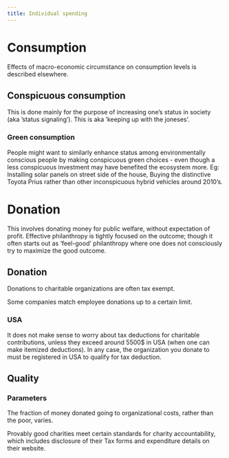 ```yaml
---
title: Individual spending
---   
```


# Consumption

Effects of macro-economic circumstance on consumption levels is described elsewhere.

## Conspicuous consumption

This is done mainly for the purpose of increasing one’s status in society (aka ’status signaling’). This is aka ’keeping up with the joneses’.

### Green consumption

People might want to similarly enhance status among environmentally conscious people by making conspicuous green choices - even though a less conspicuous investment may have benefited the ecosystem more. Eg: Installing solar panels on street side of the house, Buying the distinctive Toyota Prius rather than other inconspicuous hybrid vehicles around 2010’s.

# Donation

This involves donating money for public welfare, without expectation of profit. Effective philanthropy is tightly focused on the outcome; though it often starts out as ’feel-good’ philanthropy where one does not consciously try to maximize the good outcome.

## Donation

Donations to charitable organizations are often tax exempt.

Some companies match employee donations up to a certain limit.

### USA

It does not make sense to worry about tax deductions for charitable contributions, unless they exceed around 5500$ in USA (when one can make itemized deductions). In any case, the organization you donate to must be registered in USA to qualify for tax deduction.

## Quality

### Parameters

The fraction of money donated going to organizational costs, rather than the poor, varies.

Provably good charities meet certain standards for charity accountability, which includes disclosure of their Tax forms and expenditure details on their website.